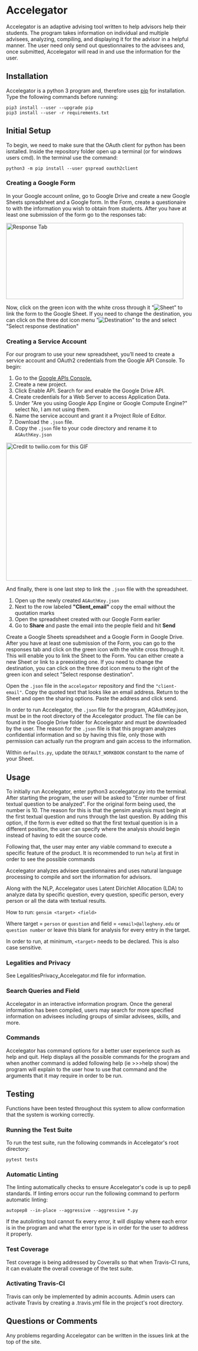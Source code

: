 # Accelegator

Accelegator is an adaptive advising tool written to help advisors help their
students. The program takes information on individual and multiple advisees,
analyzing, compiling, and displaying it for the advisor in a helpful manner.
The user need only send out questionnaires to the advisees and, once submitted,
Accelegator will read in and use the information for the user.

## Installation

Accelegator is a python 3 program and, therefore uses [pip][1] for installation.
Type the following commands before running:

[1]: https://pip.pypa.io/en/stable/installing

```shell
pip3 install --user --upgrade pip
pip3 install --user -r requirements.txt
```

## Initial Setup

To begin, we need to make sure that the OAuth client for python has been isntalled.
Inside the repository folder open up a terminal (or for windows users cmd). In the
terminal use the command:

`python3 -m pip install --user gspread oauth2client`

### Creating a Google Form

In your Google account online, go to Google Drive and create a new Google Sheets
spreadsheet and a Google form. In the Form, create a questionaire to with the
information you wish to obtain from students. After you have at least one submission
of the form go to the responses tab:

<img src="https://i.imgur.com/ctAYBmq.png" alt="Response Tab" height="207" width="481">

Now, click on the green icon with the white cross through it
"![Sheet](https://i.imgur.com/mFFCicS.png "Click this to link")"
to link the form to the Google Sheet. If you need to change the destination, you
can click on the three dot icon menu
"![Destination](https://i.imgur.com/T9AaNPQ.png "Click this to change destination")"
to the and select "Select response destination"

### Creating a Service Account

For our program to use your new spreadsheet, you’ll need to create a service account
and OAuth2 credentials from the Google API Console. To begin:

1. Go to the [Google APIs Console.](https://console.developers.google.com/apis/dashboard)
1. Create a new project.
1. Click Enable API. Search for and enable the Google Drive API.
1. Create credentials for a Web Server to access Application Data.
1. Under "Are you using Google App Engine or Google Compute Engine?" select
No, I am not using them.
1. Name the service account and grant it a Project Role of Editor.
1. Download the `.json` file.
1. Copy the `.json` file to your code directory and rename it to `AGAuthKey.json`

<img src="https://www.twilio.com/blog/wp-content/uploads/2017/02/google-developer-console.gif" alt="Credit to twilio.com for this GIF" height="375" width="600">

And finally, there is one last step to link the `.json` file with the spreadsheet.

1. Open up the newly created `AGAuthKey.json`
1. Next to the row labeled **"Client_email"** copy the email without the quotation
marks
1. Open the spreadsheet created with our Google Form earlier
1. Go to **Share** and paste the email into the people field and hit **Send**

Create a Google Sheets spreadsheet and a Google Form in Google Drive.  After you
have at least one submission of the Form, you can go to the responses tab and
click on the green icon with the white cross through it.  This will enable you
to link the Sheet to the Form.  You can either create a new Sheet or link to a
preexisting one.  If you need to change the destination, you can click on the
three dot icon menu to the right of the green icon and select "Select response
destination".

Open the `.json` file in the `accelegator` repository and find the `"client-email"`.
Copy the quoted text that looks like an email address.  Return to the Sheet and
open the sharing options.  Paste the address and click send.

In order to run Accelegator, the `.json` file for the program, AGAuthKey.json,
must be in the root directory of the Accelegator product. The file can be found
in the Google Drive folder for Accelegator and must be downloaded by the user.
The reason for the `.json` file is that this program analyzes confidential
information and so by having this file, only those with permission can actually
run the program and gain access to the information.

Within `defaults.py`, update the `DEFAULT_WORKBOOK` constant to the name of your
Sheet.

## Usage

To initially run Accelegator, enter python3 accelegator.py into the terminal.
After starting the program, the user will be asked to "Enter number of first
textual question to be analyzed". For the original form being used, the number
is 10. The reason for this is that the gensim analysis must begin at the first
textual question and runs through the last question. By adding this option, if
the form is ever edited so that the first textual question is in a different
position, the user can specify where the analysis should begin instead of having
to edit the source code.

Following that, the user may enter any viable command to execute a specific
feature of the product. It is recommended to run `help` at first in order
to see the possible commands

Accelegator analyzes advisee questionnaires and uses natural language
processing to compile and sort the information for
advisors.

Along with the NLP, Accelegator uses Latent Dirichlet Allocation (LDA) to
analyze data by specific question, every question, specific person, every
person or all the data with textual results.

How to run:
`` gensim <target> <field> ``

Where target = `person` or `question`
and field = `<email>@allegheny.edu` or `question number` or leave this blank for
analysis for every entry in the target.

In order to run, at minimum, ``<target>`` needs to be declared. This is also
case sensitive.

### Legalities and Privacy

See LegalitiesPrivacy_Accelegator.md file for information.

### Search Queries and Field

Accelegator in an interactive information program. Once the general
information has been compiled, users may search for more specified information
on advisees including groups of similar advisees, skills, and more.

### Commands

Accelegator has command options for a better user experience such as help and
quit. Help displays all the possible commands for the program and when another
command is added following help (ie >>>help show) the program will explain to
the user how to use that command and the arguments that it may require in order
to be run.

## Testing

Functions have been tested throughout this system to allow conformation that
the system is working correctly.

### Running the Test Suite

To run the test suite, run the following commands in Accelegator's root
directory:

```shell
pytest tests
```

### Automatic Linting

The linting automatically checks to ensure Accelegator's code is up to pep8
standards. If linting errors occur run the following command to perform
automatic linting:

```shell
autopep8 --in-place --aggressive --aggressive *.py
```

If the autolinting tool cannot fix every error, it will display where each
error is in the program and what the error type is in order for the user to
address it properly.

### Test Coverage

Test coverage is being addressed by Coveralls so that when Travis-CI runs, it
can evaluate the overall coverage of the test suite.

### Activating Travis-CI

Travis can only be implemented by admin accounts. Admin users can activate
Travis by creating a .travis.yml file in the project's root directory.

## Questions or Comments

Any problems regarding Accelegator can be written in the issues link at the
top of the site.
